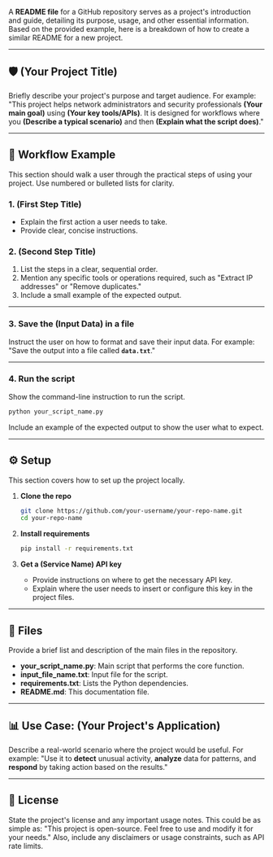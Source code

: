A **README file** for a GitHub repository serves as a project's introduction and guide, detailing its purpose, usage, and other essential information. Based on the provided example, here is a breakdown of how to create a similar README for a new project.

-----

## 🛡️ (Your Project Title)

Briefly describe your project's purpose and target audience. For example: "This project helps network administrators and security professionals **(Your main goal)** using **(Your key tools/APIs)**. It is designed for workflows where you **(Describe a typical scenario)** and then **(Explain what the script does)**."

-----

## 🚀 Workflow Example

This section should walk a user through the practical steps of using your project. Use numbered or bulleted lists for clarity.

### 1\. (First Step Title)

  - Explain the first action a user needs to take.
  - Provide clear, concise instructions.

### 2\. (Second Step Title)

1.  List the steps in a clear, sequential order.
2.  Mention any specific tools or operations required, such as "Extract IP addresses" or "Remove duplicates."
3.  Include a small example of the expected output.

-----

### 3\. Save the (Input Data) in a file

Instruct the user on how to format and save their input data. For example: "Save the output into a file called **`data.txt`**."

-----

### 4\. Run the script

Show the command-line instruction to run the script.

```bash
python your_script_name.py
```

Include an example of the expected output to show the user what to expect.

-----

## ⚙️ Setup

This section covers how to set up the project locally.

1.  **Clone the repo**

    ```bash
    git clone https://github.com/your-username/your-repo-name.git
    cd your-repo-name
    ```

2.  **Install requirements**

    ```bash
    pip install -r requirements.txt
    ```

3.  **Get a (Service Name) API key**

      - Provide instructions on where to get the necessary API key.
      - Explain where the user needs to insert or configure this key in the project files.

-----

## 📂 Files

Provide a brief list and description of the main files in the repository.

  - **your\_script\_name.py**: Main script that performs the core function.
  - **input\_file\_name.txt**: Input file for the script.
  - **requirements.txt**: Lists the Python dependencies.
  - **README.md**: This documentation file.

-----

## 📊 Use Case: (Your Project's Application)

Describe a real-world scenario where the project would be useful. For example: "Use it to **detect** unusual activity, **analyze** data for patterns, and **respond** by taking action based on the results."

-----

## 📝 License

State the project's license and any important usage notes. This could be as simple as: "This project is open-source. Feel free to use and modify it for your needs." Also, include any disclaimers or usage constraints, such as API rate limits.
